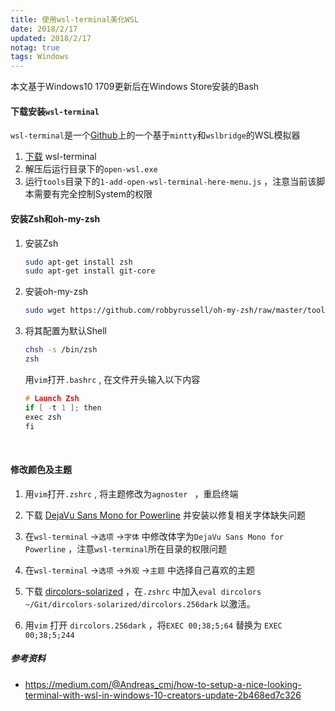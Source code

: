 ```yaml
---
title: 使用wsl-terminal美化WSL
date: 2018/2/17
updated: 2018/2/17
notag: true	
tags: Windows
---
```



本文基于Windows10 1709更新后在Windows Store安装的Bash
 <!-- more --> 

#### 下载安装`wsl-terminal`
`wsl-terminal`是一个[Github](https://github.com/goreliu/wsl-terminal)上的一个基于`mintty`和`wslbridge`的WSL模拟器

1. [下载](https://github.com/goreliu/wsl-terminal/releases) wsl-terminal
2. 解压后运行目录下的`open-wsl.exe` 
3. 运行`tools`目录下的`1-add-open-wsl-terminal-here-menu.js` ，注意当前该脚本需要有完全控制System的权限

#### 安装Zsh和oh-my-zsh

1. 安装Zsh

   ```bash
   sudo apt-get install zsh
   sudo apt-get install git-core
   ```

2. 安装oh-my-zsh

   ```bash
   sudo wget https://github.com/robbyrussell/oh-my-zsh/raw/master/tools/install.sh -O - | zsh
   ```

3. 将其配置为默认Shell

   ```bash
   chsh -s /bin/zsh
   zsh
   ```

   用`vim`打开`.bashrc` , 在文件开头输入以下内容

   ```C
   # Launch Zsh
   if [ -t 1 ]; then
   exec zsh
   fi
   ```

   ​

#### 修改颜色及主题

1. 用`vim`打开`.zshrc`  , 将主题修改为`agnoster ` ，重启终端

2. 下载 [DejaVu Sans Mono for Powerline](https://github.com/powerline/fonts/blob/master/DejaVuSansMono/DejaVu%20Sans%20Mono%20for%20Powerline.ttf) 并安装以修复相关字体缺失问题

3. 在`wsl-terminal` ->`选项` ->`字体` 中修改体字为`DejaVu Sans Mono for Powerline` ，注意`wsl-terminal`所在目录的权限问题

4. 在`wsl-terminal` ->`选项` ->`外观` ->`主题` 中选择自己喜欢的主题

5. 下载 [dircolors-solarized](https://github.com/seebi/dircolors-solarized) ，在`.zshrc` 中加入`eval dircolors ~/Git/dircolors-solarized/dircolors.256dark` 以激活。

6. 用`vim` 打开 `dircolors.256dark` ，将`EXEC 00;38;5;64` 替换为 `EXEC 00;38;5;244`







##### 参考资料

* https://medium.com/@Andreas_cmj/how-to-setup-a-nice-looking-terminal-with-wsl-in-windows-10-creators-update-2b468ed7c326